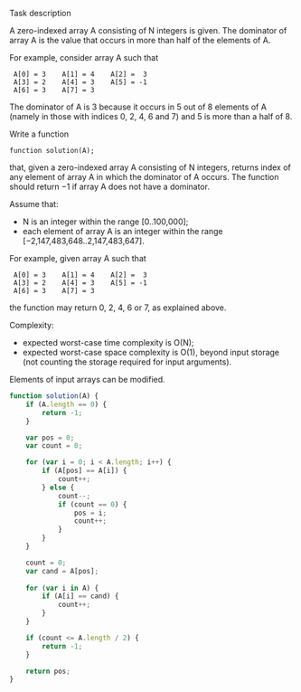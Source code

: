 
Task description

A zero-indexed array A consisting of N integers is given. The dominator of array A is the value that occurs in more than half of the elements of A.

For example, consider array A such that

```
 A[0] = 3    A[1] = 4    A[2] =  3
 A[3] = 2    A[4] = 3    A[5] = -1
 A[6] = 3    A[7] = 3
```
The dominator of A is 3 because it occurs in 5 out of 8 elements of A (namely in those with indices 0, 2, 4, 6 and 7) and 5 is more than a half of 8.

Write a function

```
function solution(A);
```

that, given a zero-indexed array A consisting of N integers, returns index of any element of array A in which the dominator of A occurs. The function should return −1 if array A does not have a dominator.

Assume that:

* N is an integer within the range [0..100,000];
* each element of array A is an integer within the range [−2,147,483,648..2,147,483,647].

For example, given array A such that

```
 A[0] = 3    A[1] = 4    A[2] =  3
 A[3] = 2    A[4] = 3    A[5] = -1
 A[6] = 3    A[7] = 3
```
the function may return 0, 2, 4, 6 or 7, as explained above.

Complexity:

* expected worst-case time complexity is O(N);
* expected worst-case space complexity is O(1), beyond input storage (not counting the storage required for input arguments).

Elements of input arrays can be modified.

```javascript
function solution(A) {
    if (A.length == 0) {
        return -1;
    }

    var pos = 0;
    var count = 0;

    for (var i = 0; i < A.length; i++) {
        if (A[pos] == A[i]) {
            count++;
        } else {
            count--;
            if (count == 0) {
                pos = i;
                count++;
            }
        }
    }

    count = 0;
    var cand = A[pos];
    
    for (var i in A) {
        if (A[i] == cand) {
            count++;
        }
    }

    if (count <= A.length / 2) {
        return -1;
    }

    return pos;
}
```
